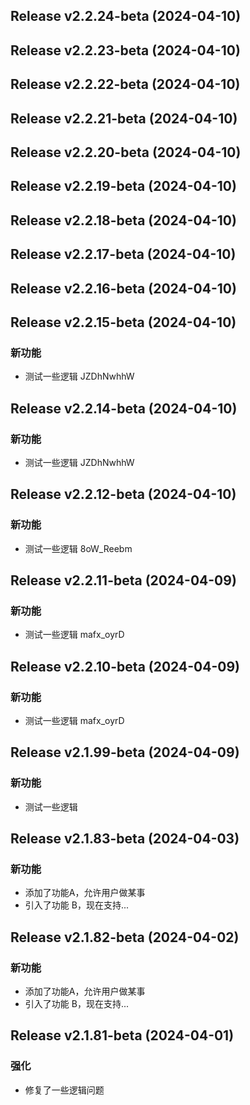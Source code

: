 ## Release v2.2.24-beta (2024-04-10)

## Release v2.2.23-beta (2024-04-10)

## Release v2.2.22-beta (2024-04-10)

## Release v2.2.21-beta (2024-04-10)

## Release v2.2.20-beta (2024-04-10)

## Release v2.2.19-beta (2024-04-10)

## Release v2.2.18-beta (2024-04-10)

## Release v2.2.17-beta (2024-04-10)

## Release v2.2.16-beta (2024-04-10)

## Release v2.2.15-beta (2024-04-10)

### 新功能

- 测试一些逻辑 JZDhNwhhW

## Release v2.2.14-beta (2024-04-10)

### 新功能

- 测试一些逻辑 JZDhNwhhW

## Release v2.2.12-beta (2024-04-10)

### 新功能

- 测试一些逻辑 8oW_Reebm

## Release v2.2.11-beta (2024-04-09)

### 新功能

- 测试一些逻辑 mafx_oyrD

## Release v2.2.10-beta (2024-04-09)

### 新功能

- 测试一些逻辑 mafx_oyrD

## Release v2.1.99-beta (2024-04-09)

### 新功能

- 测试一些逻辑

## Release v2.1.83-beta (2024-04-03)

### 新功能

- 添加了功能A，允许用户做某事
- 引入了功能 B，现在支持...

## Release v2.1.82-beta (2024-04-02)

### 新功能

- 添加了功能A，允许用户做某事
- 引入了功能 B，现在支持...

## Release v2.1.81-beta (2024-04-01)

### 强化

- 修复了一些逻辑问题
